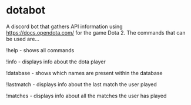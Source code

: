 # dotabot
A discord bot that gathers API information using https://docs.opendota.com/ for the game Dota 2. The commands that can be used are...

!help - shows all commands 

!info <id> - displays info about the dota player 
  
!database - shows which names are present within the database 
  
!lastmatch <id> - displays info about the last match the user played 
  
!matches <id> - displays info about all the matches the user has played 
  
